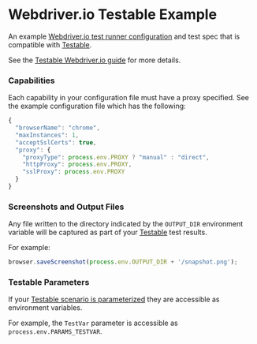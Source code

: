 # Webdriver.io Testable Example

An example [Webdriver.io test runner configuration](http://webdriver.io/guide/testrunner/configurationfile.html) and test spec that is compatible with [Testable](https://testable.io).

See the [Testable Webdriver.io guide](https://testable.io/documentation/selenium/overview.html) for more details.

### Capabilities

Each capability in your configuration file must have a proxy specified. See the example configuration file which has the following:

```javascript
{
  "browserName": "chrome",
  "maxInstances": 1,
  "acceptSslCerts": true,
  "proxy": {
    "proxyType": process.env.PROXY ? "manual" : "direct",
    "httpProxy": process.env.PROXY,
    "sslProxy": process.env.PROXY
  }
}
```

### Screenshots and Output Files

Any file written to the directory indicated by the `OUTPUT_DIR` environment variable will be captured as part of your [Testable](https://testable.io) test results.

For example:

```javascript
browser.saveScreenshot(process.env.OUTPUT_DIR + '/snapshot.png');
```

### Testable Parameters

If your [Testable scenario is parameterized](https://testable.io/documentation/selenium/overview.html) they are accessible as environment variables.

For example, the `TestVar` parameter is accessible as `process.env.PARAMS_TESTVAR`.